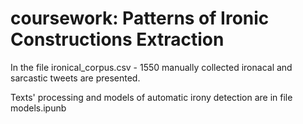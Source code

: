 # coursework: Patterns of Ironic Constructions Extraction

In the file ironical_corpus.csv - 1550 manually collected ironacal and sarcastic tweets are presented.

Texts' processing and models of automatic irony detection are in file models.ipunb
